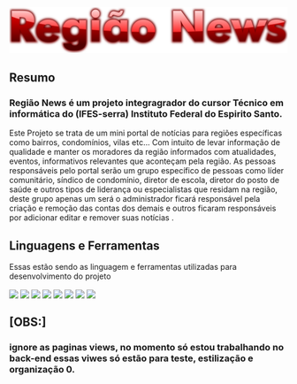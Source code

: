 
![Screenshot](https://github.com/ifeslopes/PI_RegiaoNews-main/blob/master/g7119.png)
## Resumo
	

### Região News é um projeto integragrador do cursor Técnico em informática do (IFES-serra) Instituto Federal do Espirito Santo.
Este Projeto se trata de um mini portal de notícias para regiões específicas como bairros, condomínios, vilas etc...
Com intuito de levar informação de qualidade e manter os moradores da região informados com atualidades, eventos, informativos relevantes  que aconteçam pela região.
As pessoas responsáveis pelo portal serão  um grupo específico de pessoas como líder comunitário, síndico de condomínio, diretor de escola, diretor do posto de saúde e outros tipos de liderança ou especialistas que residam na região, deste grupo apenas  um será o administrador ficará responsável pela criação e remoção  das contas dos demais e outros ficaram responsáveis por adicionar editar e remover suas notícias .
## Linguagens e  Ferramentas 
Essas estão sendo as linguagem  e ferramentas utilizadas para desenvolvimento do projeto
<div>
<img src="https://cdn.jsdelivr.net/gh/devicons/devicon/icons/mysql/mysql-original.svg" align="center" heigth="50" width="60">
<img src="https://cdn.jsdelivr.net/gh/devicons/devicon/icons/php/php-original.svg" align="center" heigth="50" width="60">
<img src="https://cdn.jsdelivr.net/gh/devicons/devicon/icons/bootstrap/bootstrap-original.svg" align="center" heigth="50" width="60">
<img src="https://cdn.jsdelivr.net/gh/devicons/devicon/icons/github/github-original-wordmark.svg" align="center" heigth="50" width="60">
<img src="https://cdn.jsdelivr.net/gh/devicons/devicon/icons/html5/html5-original-wordmark.svg" align="center" heigth="50" width="60">
<img src="https://cdn.jsdelivr.net/gh/devicons/devicon/icons/javascript/javascript-original.svg" align="center" heigth="50" width="60">
<img src="https://cdn.jsdelivr.net/gh/devicons/devicon/icons/css3/css3-original-wordmark.svg" align="center" heigth="50" width="60">

<img src="https://cdn.jsdelivr.net/gh/devicons/devicon/icons/vscode/vscode-original-wordmark.svg" align="center" heigth="50" width="60">
	
</div>

## [OBS:]

### ignore as paginas views, no momento só estou trabalhando no back-end essas viwes só estão para teste, estilização e organização 0.
